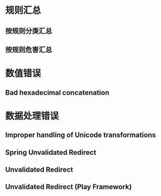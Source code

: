 # 规则汇总

## 按规则分类汇总

## 按规则危害汇总


# 数值错误
## Bad hexadecimal concatenation


# 数据处理错误
## Improper handling of Unicode transformations

## Spring Unvalidated Redirect

## Unvalidated Redirect
## Unvalidated Redirect (Play Framework)
